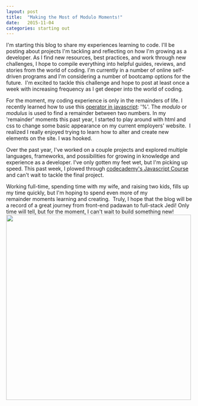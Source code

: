 ```yaml
---
layout: post
title:  "Making the Most of Modulo Moments!"
date:   2015-11-04
categories: starting out
---
```


I'm starting this blog to share my experiences learning to code. I'll be posting about projects I'm tackling and reflecting on how I'm growing as a developer. As I find new resources, best practices, and work through new challenges, I hope to compile everything into helpful guides, reviews, and stories from the world of coding. I'm currently in a number of online self-driven programs and I'm considering a number of bootcamp options for the future.  I'm excited to tackle this challenge and hope to post at least once a week with increasing frequency as I get deeper into the world of coding.

For the moment, my coding experience is only in the remainders of life. I recently learned how to use this <a href="http://www.w3schools.com/js/js_operators.asp">operator in javascript</a>: '%'. The <em>modulo</em> or <em>modulus</em> is used to find a remainder between two numbers. In my 'remainder' moments this past year, I started to play around with html and css to change some basic appearance on my current employers' website.  I realized I really enjoyed trying to learn how to alter and create new elements on the site. I was hooked.

Over the past year, I've worked on a couple projects and explored multiple languages, frameworks, and possibilities for growing in knowledge and experience as a developer. I've only gotten my feet wet, but I'm picking up speed. This past week, I plowed through <a href="https://www.codecademy.com/en/learn/javascript">codecademy's Javascript Course</a> and can't wait to tackle the final project.

Working full-time, spending time with my wife, and raising two kids, fills up my time quickly, but I'm hoping to spend even more of my remainder moments learning and creating.  Truly, I hope that the blog will be a record of a great journey from front-end padawan to full-stack Jedi! Only time will tell, but for the moment, I can't wait to build something new!<img class="aligncenter" src="https://modulomoments.files.wordpress.com/2015/11/d422c-remainder2boperator2bin2bjava.png" alt="" width="500" height="500"/>